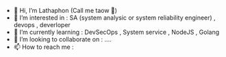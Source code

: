 - 👋 Hi, I’m Lathaphon (Call me taow 🎲)
- 👀 I’m interested in : SA (system analysic or system reliability engineer) , devops , deverloper
- 🌱 I’m currently learning : DevSecOps , System service , NodeJS , Golang
- 💞️ I’m looking to collaborate on : ....
- 📫 How to reach me : 
